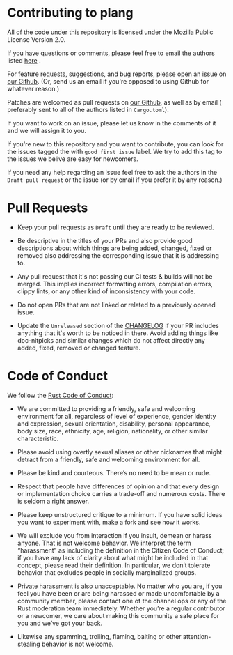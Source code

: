 # Contributing to plang

All of the code under this repository is licensed under the Mozilla Public
License Version 2.0.

If you have questions or comments, please feel free to email the authors
listed [here](https://github.com/dusk-network/plang/blob/master/plang/Cargo.toml#L5)
.

For feature requests, suggestions, and bug reports, please open an issue on
[our Github](https://github.com/dusk-network/plang).  (Or, send us an email if
you're opposed to using Github for whatever reason.)

Patches are welcomed as pull requests on
[our Github](https://github.com/dusk-network/plang), as well as by email (
preferably sent to all of the authors listed in `Cargo.toml`).

If you want to work on an issue, please let us know in the comments of it and we
will assign it to you.

If you're new to this repository and you want to contribute, you can look for
the issues tagged the with `good first issue` label. We try to add this tag to
the issues we belive are easy for newcomers.

If you need any help regarding an issue feel free to ask the authors in
the `Draft pull request`
or the issue (or by email if you prefer it by any reason.)

# Pull Requests

- Keep your pull requests as `Draft` until they are ready to be reviewed.

- Be descriptive in the titles of your PRs and also provide good descriptions
  about which things are being added, changed, fixed or removed also addressing
  the corresponding issue that it is addressing to.

- Any pull request that it's not passing our CI tests & builds will not be
  merged. This implies incorrect formatting errors, compilation errors, clippy
  lints, or any other kind of inconsistency with your code.

- Do not open PRs that are not linked or related to a previously opened issue.

- Update the `Unreleased` section of
  the [CHANGELOG](https://github.com/dusk-network/plonk/blob/master/CHANGELOG.md)
  if your PR includes anything that it's worth to be noticed in there. Avoid
  adding things like doc-nitpicks and similar changes which do not affect
  directly any added, fixed, removed or changed feature.

# Code of Conduct

We follow the [Rust Code of Conduct](http://www.rust-lang.org/conduct.html):

* We are committed to providing a friendly, safe and welcoming environment for
  all, regardless of level of experience, gender identity and expression, sexual
  orientation, disability, personal appearance, body size, race, ethnicity, age,
  religion, nationality, or other similar characteristic.

* Please avoid using overtly sexual aliases or other nicknames that might
  detract from a friendly, safe and welcoming environment for all.

* Please be kind and courteous. There’s no need to be mean or rude.

* Respect that people have differences of opinion and that every design or
  implementation choice carries a trade-off and numerous costs. There is seldom
  a right answer.

* Please keep unstructured critique to a minimum. If you have solid ideas you
  want to experiment with, make a fork and see how it works.

* We will exclude you from interaction if you insult, demean or harass anyone.
  That is not welcome behavior. We interpret the term “harassment” as including
  the definition in the Citizen Code of Conduct; if you have any lack of clarity
  about what might be included in that concept, please read their definition. In
  particular, we don’t tolerate behavior that excludes people in socially
  marginalized groups.

* Private harassment is also unacceptable. No matter who you are, if you feel
  you have been or are being harassed or made uncomfortable by a community
  member, please contact one of the channel ops or any of the Rust moderation
  team immediately. Whether you’re a regular contributor or a newcomer, we care
  about making this community a safe place for you and we’ve got your back.

* Likewise any spamming, trolling, flaming, baiting or other attention-stealing
  behavior is not welcome.

